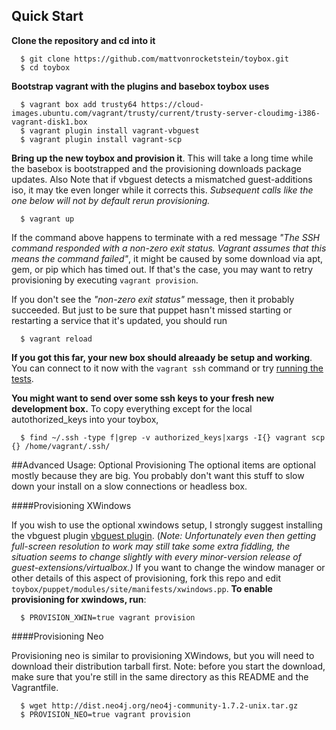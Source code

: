 <a name="usage"></a>
## Quick Start

  **Clone the repository and cd into it**

```shell
  $ git clone https://github.com/mattvonrocketstein/toybox.git
  $ cd toybox
```

  **Bootstrap vagrant with the plugins and basebox toybox uses**

```shell
  $ vagrant box add trusty64 https://cloud-images.ubuntu.com/vagrant/trusty/current/trusty-server-cloudimg-i386-vagrant-disk1.box
  $ vagrant plugin install vagrant-vbguest
  $ vagrant plugin install vagrant-scp
```

  **Bring up the new toybox and provision it**.  This will take a long time while the basebox is bootstrapped and the provisioning downloads package updates.  Also Note that if vbguest detects a mismatched guest-additions iso, it may tke even longer while it corrects this.  *Subsequent calls like the one below will not by default rerun provisioning.*

```shell
  $ vagrant up
```

If the command above happens to terminate with a red message _"The SSH command responded with a non-zero exit status.  Vagrant assumes that this means the command failed"_, it might be caused by some download via apt, gem, or pip which has timed out.  If that's the case, you may want to retry provisioning by executing  `vagrant provision`.

If you don't see the _"non-zero exit status"_ message, then it probably succeeded.  But just to be sure that puppet hasn't missed starting or restarting a service that it's updated, you should run

```shell
  $ vagrant reload
```

**If you got this far, your new box should alreaady be setup and working**.  You can connect to it now with the `vagrant ssh` command or try [running the tests](#running-tests).

**You might want to send over some ssh keys to your fresh new development box.**
  To copy everything except for the local autothorized_keys into your toybox,

```shell
  $ find ~/.ssh -type f|grep -v authorized_keys|xargs -I{} vagrant scp {} /home/vagrant/.ssh/
```

<a name="optional-provisioning-xwin"></a>
##Advanced Usage: Optional Provisioning
The optional items are optional mostly because they are big.  You probably don't want this stuff to slow down your install on a slow connections or headless box.

####Provisioning XWindows

If you wish to use the optional xwindows setup, I strongly suggest installing the vbguest plugin [vbguest plugin](https://github.com/dotless-de/vagrant-vbguest).  (*Note: Unfortunately even then getting full-screen resolution to work may still take some extra fiddling, the situation seems to change slightly with every minor-version release of guest-extensions/virtualbox.)* If you want to change the window manager or other details of this aspect of provisioning, fork this repo and edit `toybox/puppet/modules/site/manifests/xwindows.pp`.  **To enable provisioning for xwindows, run**:

```shell
  $ PROVISION_XWIN=true vagrant provision
```

<a name="optional-provisioning-neo"></a>
####Provisioning Neo

Provisioning neo is similar to provisioning XWindows, but you will need to download their distribution tarball first.  Note: before you start the download, make sure that you're still in the same directory as this README and the Vagrantfile.

```shell
  $ wget http://dist.neo4j.org/neo4j-community-1.7.2-unix.tar.gz
  $ PROVISION_NEO=true vagrant provision
```

